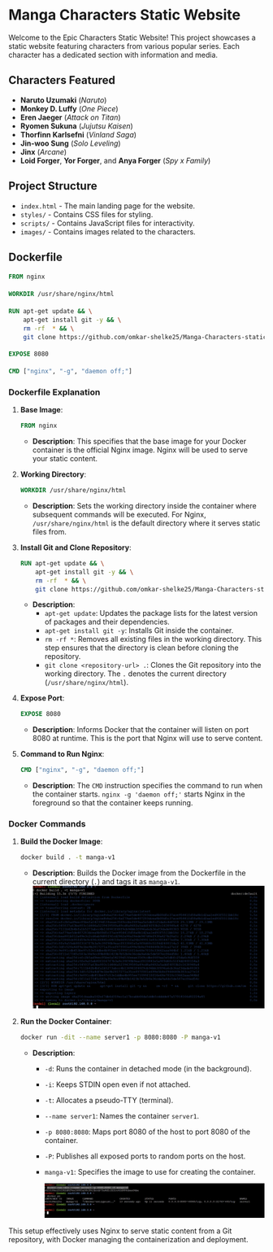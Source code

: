 # Manga Characters Static Website

Welcome to the Epic Characters Static Website! This project showcases a static website featuring characters from various popular series. Each character has a dedicated section with information and media.

## Characters Featured

- **Naruto Uzumaki** (*Naruto*)
- **Monkey D. Luffy** (*One Piece*)
- **Eren Jaeger** (*Attack on Titan*)
- **Ryomen Sukuna** (*Jujutsu Kaisen*)
- **Thorfinn Karlsefni** (*Vinland Saga*)
- **Jin-woo Sung** (*Solo Leveling*)
- **Jinx** (*Arcane*)
- **Loid Forger**, **Yor Forger**, and **Anya Forger** (*Spy x Family*)

## Project Structure

- `index.html` - The main landing page for the website.
- `styles/` - Contains CSS files for styling.
- `scripts/` - Contains JavaScript files for interactivity.
- `images/` - Contains images related to the characters.

## Dockerfile

```Dockerfile
FROM nginx

WORKDIR /usr/share/nginx/html

RUN apt-get update && \
    apt-get install git -y && \
    rm -rf  * && \
    git clone https://github.com/omkar-shelke25/Manga-Characters-static-web-deploy-by-docker-file.git .

EXPOSE 8080

CMD ["nginx", "-g", "daemon off;"]
```

### Dockerfile Explanation

1. **Base Image**:
   ```Dockerfile
   FROM nginx
   ```
   - **Description**: This specifies that the base image for your Docker container is the official Nginx image. Nginx will be used to serve your static content.

2. **Working Directory**:
   ```Dockerfile
   WORKDIR /usr/share/nginx/html
   ```
   - **Description**: Sets the working directory inside the container where subsequent commands will be executed. For Nginx, `/usr/share/nginx/html` is the default directory where it serves static files from.

3. **Install Git and Clone Repository**:
   ```Dockerfile
   RUN apt-get update && \
       apt-get install git -y && \
       rm -rf  * && \
       git clone https://github.com/omkar-shelke25/Manga-Characters-static-web-deploy-by-docker-file.git .
   ```
   - **Description**:
     - `apt-get update`: Updates the package lists for the latest version of packages and their dependencies.
     - `apt-get install git -y`: Installs Git inside the container.
     - `rm -rf *`: Removes all existing files in the working directory. This step ensures that the directory is clean before cloning the repository.
     - `git clone <repository-url> .`: Clones the Git repository into the working directory. The `.` denotes the current directory (`/usr/share/nginx/html`).

4. **Expose Port**:
   ```Dockerfile
   EXPOSE 8080
   ```
   - **Description**: Informs Docker that the container will listen on port 8080 at runtime. This is the port that Nginx will use to serve content.

5. **Command to Run Nginx**:
   ```Dockerfile
   CMD ["nginx", "-g", "daemon off;"]
   ```
   - **Description**: The `CMD` instruction specifies the command to run when the container starts. `nginx -g 'daemon off;'` starts Nginx in the foreground so that the container keeps running.

### Docker Commands

1. **Build the Docker Image**:
   ```bash
   docker build . -t manga-v1
   ```
   - **Description**: Builds the Docker image from the Dockerfile in the current directory (`.`) and tags it as `manga-v1`.
     ![Docker Setup](image/build-version.png)

2. **Run the Docker Container**:
   ```bash
   docker run -dit --name server1 -p 8080:8080 -P manga-v1
   ```
   - **Description**:
     - `-d`: Runs the container in detached mode (in the background).
     - `-i`: Keeps STDIN open even if not attached.
     - `-t`: Allocates a pseudo-TTY (terminal).
     - `--name server1`: Names the container `server1`.
     - `-p 8080:8080`: Maps port 8080 of the host to port 8080 of the container.
     - `-P`: Publishes all exposed ports to random ports on the host.
     - `manga-v1`: Specifies the image to use for creating the container.
    
       ![Docker Setup](image/run.png)
       


This setup effectively uses Nginx to serve static content from a Git repository, with Docker managing the containerization and deployment.




